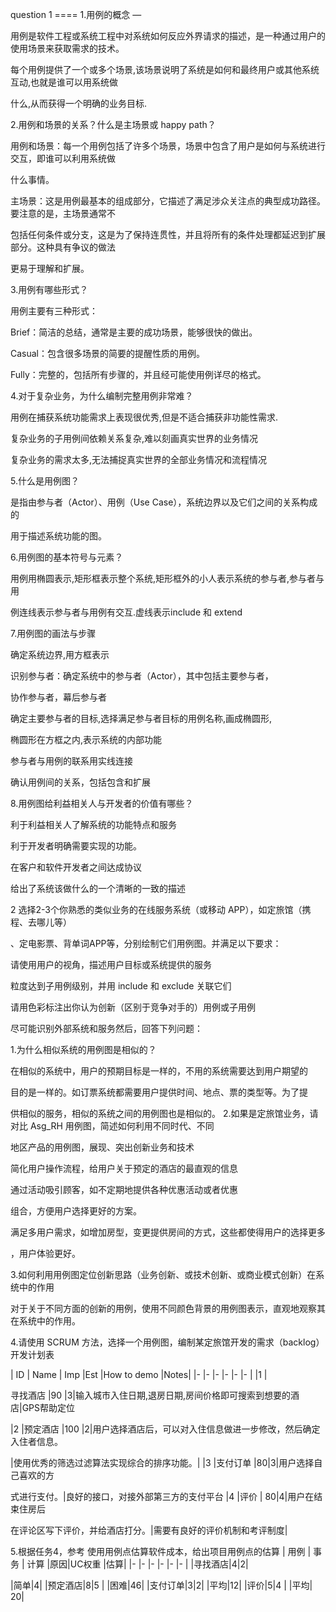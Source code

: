 question 1 ==== 
1.用例的概念 —

用例是软件工程或系统工程中对系统如何反应外界请求的描述，是一种通过用户的使用场景来获取需求的技术。

每个用例提供了一个或多个场景,该场景说明了系统是如何和最终用户或其他系统互动,也就是谁可以用系统做

什么,从而获得一个明确的业务目标.

2.用例和场景的关系？什么是主场景或 happy path？

用例和场景：每一个用例包括了许多个场景，场景中包含了用户是如何与系统进行交互，即谁可以利用系统做

什么事情。

主场景：这是用例最基本的组成部分，它描述了满足涉众关注点的典型成功路径。要注意的是，主场景通常不

包括任何条件或分支，这是为了保持连贯性，并且将所有的条件处理都延迟到扩展部分。这种具有争议的做法

更易于理解和扩展。

3.用例有哪些形式？

用例主要有三种形式：

Brief：简洁的总结，通常是主要的成功场景，能够很快的做出。

Casual：包含很多场景的简要的提醒性质的用例。

Fully：完整的，包括所有步骤的，并且经可能使用例详尽的格式。

4.对于复杂业务，为什么编制完整用例非常难？

用例在捕获系统功能需求上表现很优秀,但是不适合捕获非功能性需求.

复杂业务的子用例间依赖关系复杂,难以刻画真实世界的业务情况

复杂业务的需求太多,无法捕捉真实世界的全部业务情况和流程情况

5.什么是用例图？

是指由参与者（Actor）、用例（Use Case），系统边界以及它们之间的关系构成的

用于描述系统功能的图。

6.用例图的基本符号与元素？

用例用椭圆表示,矩形框表示整个系统,矩形框外的小人表示系统的参与者,参与者与用

例连线表示参与者与用例有交互.虚线表示include 和 extend

7.用例图的画法与步骤

确定系统边界,用方框表示

识别参与者：确定系统中的参与者（Actor），其中包括主要参与者，

协作参与者，幕后参与者

确定主要参与者的目标,选择满足参与者目标的用例名称,画成椭圆形,

椭圆形在方框之内,表示系统的内部功能

参与者与用例的联系用实线连接

确认用例间的关系，包括包含和扩展

8.用例图给利益相关人与开发者的价值有哪些？

利于利益相关人了解系统的功能特点和服务

利于开发者明确需要实现的功能。

在客户和软件开发者之间达成协议

给出了系统该做什么的一个清晰的一致的描述

2
选择2-3个你熟悉的类似业务的在线服务系统（或移动 APP），如定旅馆（携程、去哪儿等）

、定电影票、背单词APP等，分别绘制它们用例图。并满足以下要求：

请使用用户的视角，描述用户目标或系统提供的服务

粒度达到子用例级别，并用 include 和 exclude 关联它们

请用色彩标注出你认为创新（区别于竞争对手的）用例或子用例

尽可能识别外部系统和服务然后，回答下列问题：

1.为什么相似系统的用例图是相似的？

在相似的系统中，用户的预期目标是一样的，不用的系统需要达到用户期望的

目的是一样的。如订票系统都需要用户提供时间、地点、票的类型等。为了提

供相似的服务，相似的系统之间的用例图也是相似的。
2.如果是定旅馆业务，请对比 Asg_RH 用例图，简述如何利用不同时代、不同

地区产品的用例图，展现、突出创新业务和技术

简化用户操作流程，给用户关于预定的酒店的最直观的信息

通过活动吸引顾客，如不定期地提供各种优惠活动或者优惠

组合，方便用户选择更好的方案。

满足多用户需求，如增加房型，变更提供房间的方式，这些都使得用户的选择更多

，用户体验更好。

3.如何利用用例图定位创新思路（业务创新、或技术创新、或商业模式创新）在系统中的作用

对于关于不同方面的创新的用例，使用不同颜色背景的用例图表示，直观地观察其在系统中的作用。

4.请使用 SCRUM 方法，选择一个用例图，编制某定旅馆开发的需求（backlog）开发计划表

| ID | Name | Imp |Est |How to demo |Notes| |- |- |- |- |- |- | |1 |

寻找酒店 |90 |3|输入城市入住日期,退房日期,房间价格即可搜索到想要的酒店|GPS帮助定位 

|2 |预定酒店 |100 |2|用户选择酒店后，可以对入住信息做进一步修改，然后确定入住者信息。

|使用优秀的筛选过滤算法实现综合的排序功能。| |3 |支付订单 |80|3|用户选择自己喜欢的方

式进行支付。|良好的接口，对接外部第三方的支付平台 |4 |评价 | 80|4|用户在结束住房后

在评论区写下评价，并给酒店打分。|需要有良好的评价机制和考评制度|

5.根据任务4，参考 使用用例点估算软件成本，给出项目用例点的估算
| 用例 | 事务 | 计算 |原因|UC权重 |估算| |- |- |- |- |- |- | |寻找酒店|4|2| 

|简单|4| |预定酒店|8|5 | |困难|46| |支付订单|3|2| |平均|12| |评价|5|4 | |平均| 20|
